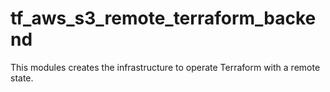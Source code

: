 # tf_aws_s3_remote_terraform_backend
This modules creates the infrastructure to operate Terraform with a remote state. 
